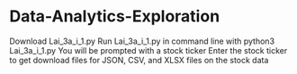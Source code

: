 # Data-Analytics-Exploration

Download Lai_3a_i_1.py
Run Lai_3a_i_1.py in command line with python3 Lai_3a_i_1.py
You will be prompted with a stock ticker
Enter the stock ticker to get download files for JSON, CSV, and XLSX files on the stock data

